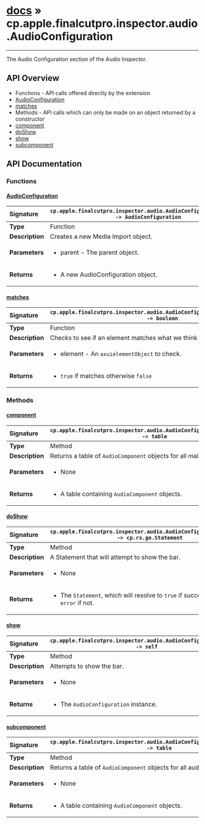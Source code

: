 # [docs](index.md) » cp.apple.finalcutpro.inspector.audio.AudioConfiguration
---

The Audio Configuration section of the Audio Inspector.

## API Overview
* Functions - API calls offered directly by the extension
 * [AudioConfiguration](#audioconfiguration)
 * [matches](#matches)
* Methods - API calls which can only be made on an object returned by a constructor
 * [component](#component)
 * [doShow](#doshow)
 * [show](#show)
 * [subcomponent](#subcomponent)

## API Documentation

### Functions

#### [AudioConfiguration](#audioconfiguration)
| <span style="float: left;">**Signature**</span> | <span style="float: left;">`cp.apple.finalcutpro.inspector.audio.AudioConfiguration(parent) -> AudioConfiguration` </span>                                                          |
| -----------------------------------------------------|---------------------------------------------------------------------------------------------------------|
| **Type**                                             | Function |
| **Description**                                      | Creates a new Media Import object. |
| **Parameters**                                       | <ul><li>parent - The parent object.</li></ul> |
| **Returns**                                          | <ul><li>A new AudioConfiguration object.</li></ul> |

#### [matches](#matches)
| <span style="float: left;">**Signature**</span> | <span style="float: left;">`cp.apple.finalcutpro.inspector.audio.AudioConfiguration.matches(element) -> boolean` </span>                                                          |
| -----------------------------------------------------|---------------------------------------------------------------------------------------------------------|
| **Type**                                             | Function |
| **Description**                                      | Checks to see if an element matches what we think it should be. |
| **Parameters**                                       | <ul><li>element - An <code>axuielementObject</code> to check.</li></ul> |
| **Returns**                                          | <ul><li><code>true</code> if matches otherwise <code>false</code></li></ul> |

### Methods

#### [component](#component)
| <span style="float: left;">**Signature**</span> | <span style="float: left;">`cp.apple.finalcutpro.inspector.audio.AudioConfiguration:component() -> table` </span>                                                          |
| -----------------------------------------------------|---------------------------------------------------------------------------------------------------------|
| **Type**                                             | Method |
| **Description**                                      | Returns a table of `AudioComponent` objects for all main audio components. |
| **Parameters**                                       | <ul><li>None</li></ul> |
| **Returns**                                          | <ul><li>A table containing <code>AudioComponent</code> objects.</li></ul> |

#### [doShow](#doshow)
| <span style="float: left;">**Signature**</span> | <span style="float: left;">`cp.apple.finalcutpro.inspector.audio.AudioConfiguration:doShow() -> cp.rx.go.Statement` </span>                                                          |
| -----------------------------------------------------|---------------------------------------------------------------------------------------------------------|
| **Type**                                             | Method |
| **Description**                                      | A Statement that will attempt to show the bar. |
| **Parameters**                                       | <ul><li>None</li></ul> |
| **Returns**                                          | <ul><li>The <code>Statement</code>, which will resolve to <code>true</code> if successful, or send an <code>error</code> if not.</li></ul> |

#### [show](#show)
| <span style="float: left;">**Signature**</span> | <span style="float: left;">`cp.apple.finalcutpro.inspector.audio.AudioConfiguration:show() -> self` </span>                                                          |
| -----------------------------------------------------|---------------------------------------------------------------------------------------------------------|
| **Type**                                             | Method |
| **Description**                                      | Attempts to show the bar. |
| **Parameters**                                       | <ul><li>None</li></ul> |
| **Returns**                                          | <ul><li>The <code>AudioConfiguration</code> instance.</li></ul> |

#### [subcomponent](#subcomponent)
| <span style="float: left;">**Signature**</span> | <span style="float: left;">`cp.apple.finalcutpro.inspector.audio.AudioConfiguration:subcomponent() -> table` </span>                                                          |
| -----------------------------------------------------|---------------------------------------------------------------------------------------------------------|
| **Type**                                             | Method |
| **Description**                                      | Returns a table of `AudioComponent` objects for all audio subcomponents. |
| **Parameters**                                       | <ul><li>None</li></ul> |
| **Returns**                                          | <ul><li>A table containing <code>AudioComponent</code> objects.</li></ul> |


